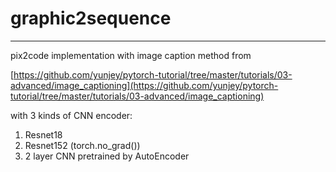 # graphic2sequence
---

pix2code implementation with image caption method from

[https://github.com/yunjey/pytorch-tutorial/tree/master/tutorials/03-advanced/image_captioning](https://github.com/yunjey/pytorch-tutorial/tree/master/tutorials/03-advanced/image_captioning)

with 3 kinds of CNN encoder:
1. Resnet18
2. Resnet152 (torch.no_grad())
3. 2 layer CNN pretrained by AutoEncoder
